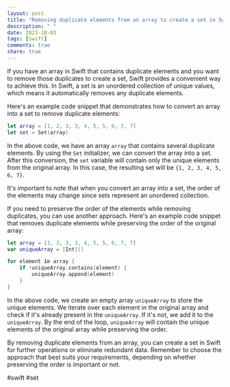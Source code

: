 ```yaml
---
layout: post
title: "Removing duplicate elements from an array to create a set in Swift"
description: " "
date: 2023-10-03
tags: [swift]
comments: true
share: true
---
```


If you have an array in Swift that contains duplicate elements and you want to remove those duplicates to create a set, Swift provides a convenient way to achieve this. In Swift, a set is an unordered collection of unique values, which means it automatically removes any duplicate elements.

Here's an example code snippet that demonstrates how to convert an array into a set to remove duplicate elements:

```swift
let array = [1, 2, 3, 3, 4, 5, 5, 6, 7, 7]
let set = Set(array)
```

In the above code, we have an array `array` that contains several duplicate elements. By using the `Set` initializer, we can convert the array into a set. After this conversion, the `set` variable will contain only the unique elements from the original array. In this case, the resulting set will be `{1, 2, 3, 4, 5, 6, 7}`.

It's important to note that when you convert an array into a set, the order of the elements may change since sets represent an unordered collection.

If you need to preserve the order of the elements while removing duplicates, you can use another approach. Here's an example code snippet that removes duplicate elements while preserving the order of the original array:

```swift
let array = [1, 2, 3, 3, 4, 5, 5, 6, 7, 7]
var uniqueArray = [Int]()

for element in array {
    if !uniqueArray.contains(element) {
        uniqueArray.append(element)
    }
}
```

In the above code, we create an empty array `uniqueArray` to store the unique elements. We iterate over each element in the original array and check if it's already present in the `uniqueArray`. If it's not, we add it to the `uniqueArray`. By the end of the loop, `uniqueArray` will contain the unique elements of the original array while preserving the order.

By removing duplicate elements from an array, you can create a set in Swift for further operations or eliminate redundant data. Remember to choose the approach that best suits your requirements, depending on whether preserving the order is important or not.

#swift #set